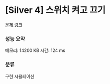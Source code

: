 
# [Silver 4] 스위치 켜고 끄기

[문제 링크](https://www.acmicpc.net/problem/1244)
### 성능 요약

<p>메모리: 14200 KB 시간: 124 ms </p>

### 분류

구현
시뮬레이션

